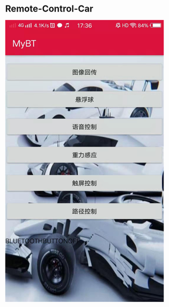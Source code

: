 # Remote-Control-Car
![image1](https://github.com/MY-Chen2000/Remote-Control-Car/blob/master/1.jpg)
